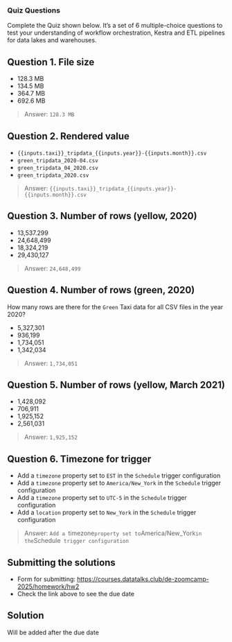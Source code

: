 ### Quiz Questions

Complete the Quiz shown below. It’s a set of 6 multiple-choice questions to test your understanding of workflow orchestration, Kestra and ETL pipelines for data lakes and warehouses.

## Question 1. File size

- 128.3 MB
- 134.5 MB
- 364.7 MB
- 692.6 MB

> Answer: `128.3 MB`

## Question 2. Rendered value

- `{{inputs.taxi}}_tripdata_{{inputs.year}}-{{inputs.month}}.csv`
- `green_tripdata_2020-04.csv`
- `green_tripdata_04_2020.csv`
- `green_tripdata_2020.csv`

> Answer: `{{inputs.taxi}}_tripdata_{{inputs.year}}-{{inputs.month}}.csv`

## Question 3. Number of rows (yellow, 2020)

- 13,537.299
- 24,648,499
- 18,324,219
- 29,430,127

> Answer: `24,648,499`

## Question 4. Number of rows (green, 2020)

How many rows are there for the `Green` Taxi data for all CSV files in the year 2020?

- 5,327,301
- 936,199
- 1,734,051
- 1,342,034

> Answer: `1,734,051`

## Question 5. Number of rows (yellow, March 2021)

- 1,428,092
- 706,911
- 1,925,152
- 2,561,031

> Answer: `1,925,152`

## Question 6. Timezone for trigger

- Add a `timezone` property set to `EST` in the `Schedule` trigger configuration
- Add a `timezone` property set to `America/New_York` in the `Schedule` trigger configuration
- Add a `timezone` property set to `UTC-5` in the `Schedule` trigger configuration
- Add a `location` property set to `New_York` in the `Schedule` trigger configuration

> Answer: `Add a `timezone`property set to`America/New_York`in the`Schedule` trigger configuration`

## Submitting the solutions

- Form for submitting: https://courses.datatalks.club/de-zoomcamp-2025/homework/hw2
- Check the link above to see the due date

## Solution

Will be added after the due date
